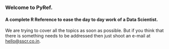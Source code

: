 ### Welcome to PyRef.
#### A complete R Reference to ease the day to day work of a Data Scientist.
We are trying to cover all the topics as soon as possible. But if you think that there is something needs to be addressed then just shoot an e-mail at hello@sscr.co.in.
